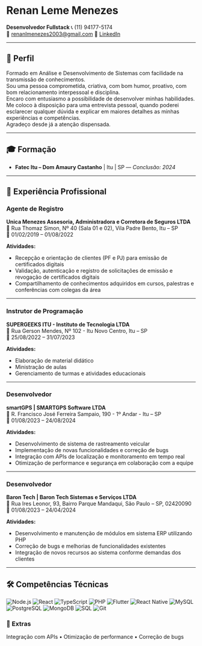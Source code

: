 # Renan Leme Menezes  
**Desenvolvedor Fullstack**
📞 (11) 94177-5174  
📧 renanlmenezes2003@gmail.com
🔗 [LinkedIn](https://www.linkedin.com/in/renan-leme-menezes-136760218/)

---

## 📌 Perfil

Formado em Análise e Desenvolvimento de Sistemas com facilidade na transmissão de conhecimentos.  
Sou uma pessoa comprometida, criativa, com bom humor, proativo, com bom relacionamento interpessoal e disciplina.  
Encaro com entusiasmo a possibilidade de desenvolver minhas habilidades.  
Me coloco à disposição para uma entrevista pessoal, quando poderei esclarecer qualquer dúvida e explicar em maiores detalhes as minhas experiências e competências.  
Agradeço desde já a atenção dispensada.

---

## 🎓 Formação

- **Fatec Itu – Dom Amaury Castanho** | Itu | SP — *Conclusão: 2024*

---

## 💼 Experiência Profissional

### Agente de Registro  
**Unica Menezes Assesoria, Administradora e Corretora de Seguros LTDA**  
📍 Rua Thomaz Simon, Nº 40 (Sala 01 e 02), Vila Padre Bento, Itu – SP  
📅 01/02/2019 – 01/08/2022  

**Atividades:**  
- Recepção e orientação de clientes (PF e PJ) para emissão de certificados digitais  
- Validação, autenticação e registro de solicitações de emissão e revogação de certificados digitais  
- Compartilhamento de conhecimentos adquiridos em cursos, palestras e conferências com colegas da área

---

### Instrutor de Programação  
**SUPERGEEKS ITU - Instituto de Tecnologia LTDA**  
📍 Rua Gerson Mendes, Nº 102 - Itu Novo Centro, Itu – SP  
📅 25/08/2022 – 31/07/2023  

**Atividades:**  
- Elaboração de material didático  
- Ministração de aulas  
- Gerenciamento de turmas e atividades educacionais

---

### Desenvolvedor  
**smartGPS | SMARTGPS Software LTDA**  
📍 R. Francisco José Ferreira Sampaio, 190 - 1º Andar - Itu – SP  
📅 01/08/2023 – 24/08/2024  

**Atividades:**  
- Desenvolvimento de sistema de rastreamento veicular  
- Implementação de novas funcionalidades e correção de bugs  
- Integração com APIs de localização e monitoramento em tempo real  
- Otimização de performance e segurança em colaboração com a equipe

---

### Desenvolvedor  
**Baron Tech | Baron Tech Sistemas e Serviços LTDA**  
📍 Rua Ires Leonor, 93, Bairro Parque Mandaqui, São Paulo – SP, 02420090  
📅 01/08/2023 – 24/04/2024  

**Atividades:**  
- Desenvolvimento e manutenção de módulos em sistema ERP utilizando PHP  
- Correção de bugs e melhorias de funcionalidades existentes  
- Integração de novos recursos ao sistema conforme demandas dos clientes

---

## 🛠️ Competências Técnicas


![Node.js](https://img.shields.io/badge/-Node.js-339933?style=flat&logo=node.js&logoColor=white)  ![React](https://img.shields.io/badge/-React-20232A?style=flat&logo=react&logoColor=61DAFB)  ![TypeScript](https://img.shields.io/badge/-TypeScript-3178C6?style=flat&logo=typescript&logoColor=white)  ![PHP](https://img.shields.io/badge/-PHP-777BB4?style=flat&logo=php&logoColor=white) ![Flutter](https://img.shields.io/badge/-Flutter-02569B?style=flat&logo=flutter&logoColor=white)  ![React Native](https://img.shields.io/badge/-React%20Native-20232A?style=flat&logo=react&logoColor=61DAFB) ![MySQL](https://img.shields.io/badge/-MySQL-4479A1?style=flat&logo=mysql&logoColor=white)  ![PostgreSQL](https://img.shields.io/badge/-PostgreSQL-4169E1?style=flat&logo=postgresql&logoColor=white)  ![MongoDB](https://img.shields.io/badge/-MongoDB-47A248?style=flat&logo=mongodb&logoColor=white)  ![SQL](https://img.shields.io/badge/-SQL-003B57?style=flat&logo=sqlite&logoColor=white)
![Git](https://img.shields.io/badge/-Git-F05032?style=flat&logo=git&logoColor=white)  

### 🚀 Extras  
Integração com APIs • Otimização de performance • Correção de bugs
